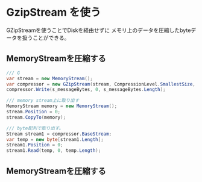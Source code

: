 # GzipStream を使う

GZipStreamを使うことでDiskを経由せずに
メモリ上のデータを圧縮したbyteデータを扱うことができる。

## <a name=defrate_mem>MemoryStreamを圧縮する</a>

```cs
/// G
var stream = new MemoryStream();
var compressor = new GZipStream(stream, CompressionLevel.SmallestSize, leaveOpen: true);
compressor.Write(s_messageBytes, 0, s_messageBytes.Length);

/// memory stream上に取り出す
MemoryStream memory = new MemoryStream();
stream.Position = 0;
stream.CopyTo(memory);

/// byte配列で取り出す。 
Stream stream1 = compressor.BaseStream;
var temp = new byte[stream1.Length];
stream1.Position = 0;
stream1.Read(temp, 0, temp.Length);
```

## <a name=infrate_mem>MemoryStreamを圧縮する</a>
